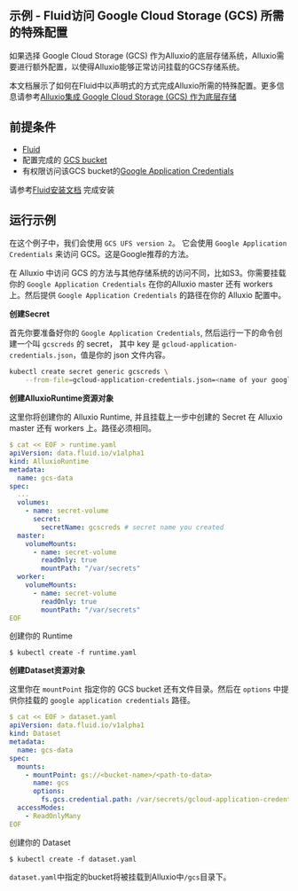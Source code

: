 ## 示例 - Fluid访问 Google Cloud Storage (GCS) 所需的特殊配置

如果选择 Google Cloud Storage (GCS) 作为Alluxio的底层存储系统，Alluxio需要进行额外配置，以使得Alluxio能够正常访问挂载的GCS存储系统。

本文档展示了如何在Fluid中以声明式的方式完成Alluxio所需的特殊配置。更多信息请参考[Alluxio集成 Google Cloud Storage (GCS) 作为底层存储](https://docs.alluxio.io/os/user/stable/cn/ufs/GCS.html)

## 前提条件

- [Fluid](https://github.com/fluid-cloudnative/fluid)
- 配置完成的 [GCS bucket](https://cloud.google.com/storage/docs/creating-buckets)
- 有权限访问该GCS bucket的[Google Application Credentials](https://cloud.google.com/docs/authentication/getting-started)

请参考[Fluid安装文档](../../../installation/installation.md) 完成安装

## 运行示例

在这个例子中，我们会使用 `GCS UFS version 2`。 它会使用 `Google Application Credentials` 来访问 GCS。这是Google推荐的方法。

在 Alluxio 中访问 GCS 的方法与其他存储系统的访问不同，比如S3。你需要挂载你的 `Google Application Credentials` 在你的Alluxio master 还有 workers 上。然后提供 `Google Application Credentials` 的路径在你的 Alluxio 配置中。

**创建Secret**

首先你要准备好你的 `Google Application Credentials`, 然后运行一下的命令创建一个叫 `gcscreds` 的 secret， 其中 key 是 `gcloud-application-credentials.json`，值是你的 json 文件内容。

```sh
kubectl create secret generic gcscreds \
    --from-file=gcloud-application-credentials.json=<name of your google application credentials>.json
```


**创建AlluxioRuntime资源对象**

这里你将创建你的 Alluxio Runtime, 并且挂载上一步中创建的 Secret 在 Alluxio master 还有 workers 上。路径必须相同。

```yaml
$ cat << EOF > runtime.yaml
apiVersion: data.fluid.io/v1alpha1
kind: AlluxioRuntime
metadata:
  name: gcs-data
spec:
  ...
  volumes:
    - name: secret-volume
      secret:
        secretName: gcscreds # secret name you created
  master:
    volumeMounts:
      - name: secret-volume
        readOnly: true
        mountPath: "/var/secrets"
  worker:
    volumeMounts:
      - name: secret-volume
        readOnly: true
        mountPath: "/var/secrets"
EOF
```

创建你的 Runtime

```
$ kubectl create -f runtime.yaml
```

**创建Dataset资源对象**

这里你在 `mountPoint` 指定你的 GCS bucket 还有文件目录。然后在 `options` 中提供你挂载的 `google application credentials` 路径。

```yaml
$ cat << EOF > dataset.yaml
apiVersion: data.fluid.io/v1alpha1
kind: Dataset
metadata:
  name: gcs-data
spec:
  mounts:
    - mountPoint: gs://<bucket-name>/<path-to-data>
      name: gcs
      options:
        fs.gcs.credential.path: /var/secrets/gcloud-application-credentials.json
  accessModes:
    - ReadOnlyMany
EOF
```

创建你的 Dataset

```
$ kubectl create -f dataset.yaml
```

`dataset.yaml`中指定的bucket将被挂载到Alluxio中`/gcs`目录下。